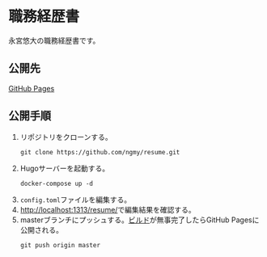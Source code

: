 # 職務経歴書
永宮悠大の職務経歴書です。

## 公開先
[GitHub Pages](https://ngmy.github.io/resume/)

## 公開手順
1. リポジトリをクローンする。
   ```console
   git clone https://github.com/ngmy/resume.git
   ```
2. Hugoサーバーを起動する。
   ```console
   docker-compose up -d
   ```
3. `config.toml`ファイルを編集する。
4. [http://localhost:1313/resume/](http://localhost:1313/resume/)で編集結果を確認する。
5. masterブランチにプッシュする。[ビルド](https://github.com/ngmy/resume/actions/workflows/gh-pages.yml)が無事完了したらGitHub Pagesに公開される。
   ```console
   git push origin master
   ```
